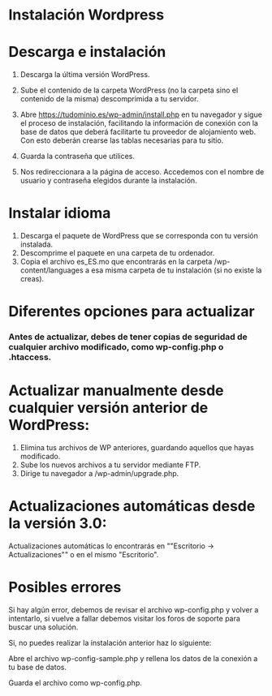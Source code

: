 Instalación Wordpress
===

# Descarga e instalación

1. Descarga la última versión WordPress.

2. Sube el contenido de la carpeta WordPress (no la carpeta sino el contenido de la misma) descomprimida a tu servidor.

3. Abre https://tudominio.es/wp-admin/install.php en tu navegador y sigue el proceso de instalación, facilitando la información de conexión con la base de datos que deberá facilitarte tu proveedor de alojamiento web. Con esto deberán crearse las tablas necesarias para tu sitio. 

4. Guarda la contraseña que utilices.

5. Nos redireccionara a la página de acceso. Accedemos con el nombre de usuario y contraseña elegidos durante la instalación.

# Instalar idioma

1. Descarga el paquete de WordPress que se corresponda con tu versión instalada.
2. Descomprime el paquete en una carpeta de tu ordenador.
3. Copia el archivo es_ES.mo que encontrarás en la carpeta /wp-content/languages a esa misma carpeta de tu instalación (si no existe la creas).

# Diferentes opciones para actualizar

### Antes de actualizar, debes de tener copias de seguridad de cualquier archivo modificado, como wp-config.php o .htaccess.

# Actualizar manualmente desde cualquier versión anterior de WordPress:

1. Elimina tus archivos de WP anteriores, guardando aquellos que hayas modificado.
2. Sube los nuevos archivos a tu servidor mediante FTP.
3. Dirige tu navegador a /wp-admin/upgrade.php.

# Actualizaciones automáticas desde la versión 3.0:

Actualizaciones automáticas lo encontrarás en ""Escritorio -> Actualizaciones"" o en el mismo "Escritorio".

# Posibles errores

Si hay algún error, debemos de revisar el archivo wp-config.php y volver a intentarlo, si vuelve a fallar debemos visitar los foros de soporte para buscar una solución.

Si, no puedes realizar la instalación anterior haz lo siguiente: 

Abre el archivo wp-config-sample.php y rellena los datos de la conexión a tu base de datos.

Guarda el archivo como wp-config.php.
